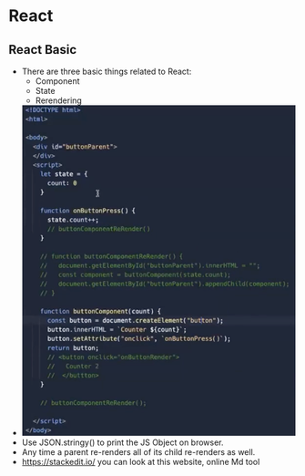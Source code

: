 # React

## React Basic

- There are three basic things related to React:
  - Component
  - State
  - Rerendering
- ![alt text](image.png)
- Use JSON.stringy() to print the JS Object on browser.
- Any time a parent re-renders all of its child re-renders as well.
- https://stackedit.io/ you can look at this website, online Md tool
